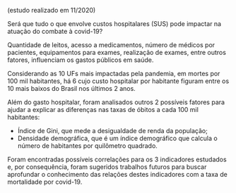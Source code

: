 (estudo realizado em 11/2020)

Será que tudo o que envolve custos hospitalares (SUS) pode impactar na atuação do combate à covid-19?

Quantidade de leitos, acesso a medicamentos, número de médicos por pacientes, equipamentos para exames, realização de exames, entre outros fatores, influenciam os gastos públicos em saúde.

Considerando as 10 UFs mais impactadas pela pandemia, em mortes por 100 mil habitantes, há 6 cujo custo hospitalar por habitante figuram entre os 10 mais baixos do Brasil nos últimos 2 anos.

Além do gasto hospitalar, foram analisados outros 2 possíveis fatores para ajudar a explicar as diferenças nas taxas de óbitos a cada 100 mil habitantes:
- Índice de Gini, que mede a desigualdade de renda da população;
- Densidade demográfica, que é um índice demográfico que calcula o número de habitantes por quilômetro quadrado.

Foram encontradas possíveis correlações para os 3 indicadores estudados e, por consequência, foram sugeridos trabalhos futuros para buscar aprofundar o conhecimento das relações destes indicadores com a taxa de mortalidade por covid-19.


